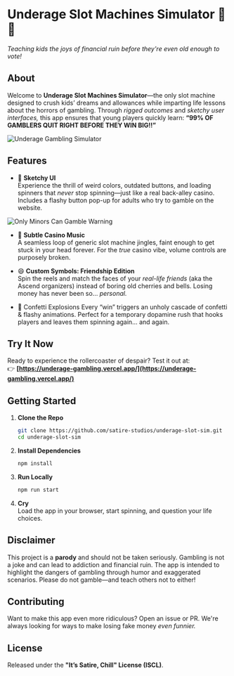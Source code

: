 # **Underage Slot Machines Simulator** 🎰👶  
*Teaching kids the joys of financial ruin before they're even old enough to vote!*  


## **About**  
Welcome to **Underage Slot Machines Simulator**—the only slot machine designed to crush kids’ dreams and allowances while imparting life lessons about the horrors of gambling. Through *rigged outcomes* and *sketchy user interfaces,* this app ensures that young players quickly learn: **“99% OF GAMBLERS QUIT RIGHT BEFORE THEY WIN BIG!!”**

![Underage Gambling Simulator](https://cloud-citg1k35e-hack-club-bot.vercel.app/0image.png)


## **Features**  

- 🎨 **Sketchy UI**  
  Experience the thrill of weird colors, outdated buttons, and loading spinners that *never* stop spinning—just like a real back-alley casino. Includes a flashy button pop-up for adults who try to gamble on the website.
  
![Only Minors Can Gamble Warning](https://cloud-m9pfr4ry9-hack-club-bot.vercel.app/0image.png)

- 🎵 **Subtle Casino Music**  
  A seamless loop of generic slot machine jingles, faint enough to get stuck in your head forever. For the *true* casino vibe, volume controls are purposely broken.

- 😄 **Custom Symbols: Friendship Edition**  
  Spin the reels and match the faces of your *real-life friends* (aka the Ascend organizers) instead of boring old cherries and bells. Losing money has never been so… *personal.*

- 🎉 Confetti Explosions
Every “win” triggers an unholy cascade of confetti & flashy animations. Perfect for a temporary dopamine rush that hooks players and leaves them spinning again… and again.


## **Try It Now**  
Ready to experience the rollercoaster of despair? Test it out at:  
👉 **[https://underage-gambling.vercel.app/](https://underage-gambling.vercel.app/)**  


## **Getting Started**  

1. **Clone the Repo**  
   ```bash
   git clone https://github.com/satire-studios/underage-slot-sim.git
   cd underage-slot-sim
   ```

2. **Install Dependencies**  
   ```bash
   npm install
   ```

3. **Run Locally**  
   ```bash
   npm run start
   ```

4. **Cry**  
   Load the app in your browser, start spinning, and question your life choices.

## **Disclaimer**  
This project is a **parody** and should not be taken seriously. Gambling is not a joke and can lead to addiction and financial ruin. The app is intended to highlight the dangers of gambling through humor and exaggerated scenarios. Please do not gamble—and teach others not to either!  


## **Contributing**  
Want to make this app even more ridiculous? Open an issue or PR. We're always looking for ways to make losing fake money *even funnier.*  


## **License**  
Released under the **"It’s Satire, Chill" License (ISCL)**. 
